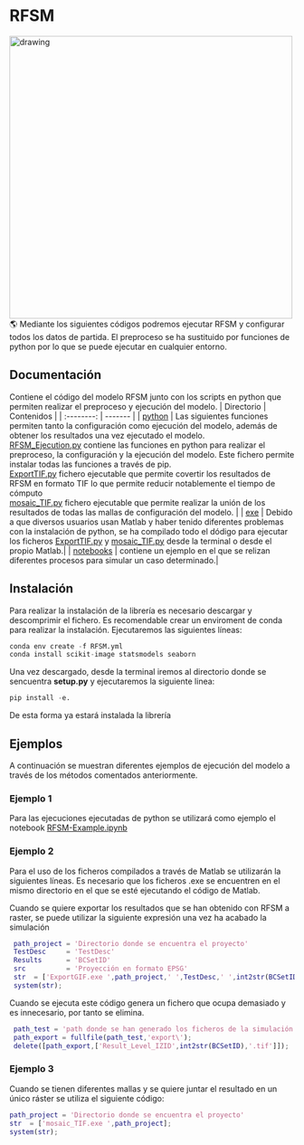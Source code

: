 # RFSM
<img src="https://ihcantabria.com/wp-content/uploads/2020/07/Logo-IHCantabria-Universidad-Cantabria-cmyk.png" alt="drawing" width="500"/>
🌎 Mediante los siguientes códigos podremos ejecutar RFSM y configurar todos los datos de partida.
El preproceso se ha sustituido por funciones de python por lo que se puede ejecutar en cualquier entorno.

## Documentación

Contiene el código del modelo RFSM junto con los scripts en python que permiten realizar el preproceso y ejecución del modelo.
| Directorio | Contenidos |
| :--------: | ------- |
| [python](RFSM_python) | Las siguientes funciones permiten tanto la configuración como ejecución del modelo, además de obtener los resultados una vez ejecutado el modelo.<br> [RFSM_Ejecution.py](./RFSM_python/RFSM_funtions.py) contiene las funciones en python para realizar el preproceso, la configuración y la ejecución del modelo. Este fichero permite instalar todas las funciones a través de pip. <br> [ExportTIF.py](./RFSM_python/ExportTIF.py) fichero ejecutable que permite covertir los resultados de RFSM en formato TIF lo que permite reducir notablemente el tiempo de cómputo  <br> [mosaic_TIF.py](./RFSM_python/mosaic_TIF.py) fichero ejecutable que permite realizar la unión de los resultados de todas las mallas de configuración del modelo. |
| [exe](https://github.com/IHCantabria/RFSM/tree/master/RFSM_python) | Debido a que diversos usuarios usan Matlab y haber tenido diferentes problemas con la instalación de python, se ha compilado todo el dódigo para ejecutar los ficheros [ExportTIF.py](./RFSM_python/ExportTIF.py) y [mosaic_TIF.py](./RFSM_python/mosaic_TIF.py) desde la terminal o desde el propio Matlab.|
| [notebooks](notebooks) | contiene un ejemplo en el que se relizan diferentes procesos para simular un caso determinado.|                                                                                                                                                            

## Instalación
Para realizar la instalación de la librería es necesario descargar y descomprimir el fichero.
Es recomendable crear un enviroment de conda para realizar la instalación.
Ejecutaremos las siguientes líneas:

```python
conda env create -f RFSM.yml
conda install scikit-image statsmodels seaborn
```

Una vez descargado, desde la terminal iremos al directorio donde se sencuentra __setup.py__ y ejecutaremos la siguiente linea:

```python
pip install -e.
```
De esta forma ya estará instalada la librería

## Ejemplos
A continuación se muestran diferentes ejemplos de ejecución del modelo a través de los métodos comentados anteriormente.
### Ejemplo 1
Para las ejecuciones ejecutadas de python se utilizará como ejemplo el notebook [RFSM-Example.ipynb](https://github.com/IHCantabria/RFSM/tree/master/notebooks/RFSM-Example.ipynb)

### Ejemplo 2
Para el uso de los ficheros compilados a través de Matlab se utilizarán la siguientes líneas. Es necesario que los ficheros .exe se encuentren en el mismo directorio en el que se esté ejecutando el código de Matlab.

Cuando se quiere exportar los resultados que se han obtenido con RFSM a raster, se puede utilizar la siguiente expresión una vez ha acabado la simulación
```Matlab
 path_project = 'Directorio donde se encuentra el proyecto'
 TestDesc     = 'TestDesc'
 Results      = 'BCSetID'
 src          = 'Proyección en formato EPSG'
 str  = ['ExportGIF.exe ',path_project,' ',TestDesc,' ',int2str(BCSetID)];
 system(str);
```
Cuando se ejecuta este código genera un fichero que ocupa demasiado y es innecesario, por tanto se elimina.
```Matlab
 path_test = 'path donde se han generado los ficheros de la simulación'
 path_export = fullfile(path_test,'export\');
 delete([path_export,['Result_Level_IZID',int2str(BCSetID),'.tif']]);
```
### Ejemplo 3
Cuando se tienen diferentes mallas y se quiere juntar el resultado en un único ráster se utiliza el siguiente código:
```Matlab
path_project = 'Directorio donde se encuentra el proyecto'
str  = ['mosaic_TIF.exe ',path_project];
system(str);
```

